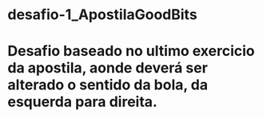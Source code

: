 # desafio-1_ApostilaGoodBits
# Desafio baseado no ultimo exercicio da apostila, aonde deverá ser alterado o sentido da bola, da esquerda para direita.
 
